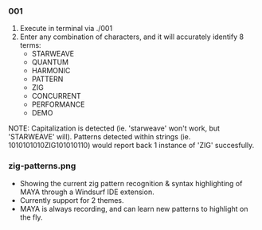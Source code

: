 ### 001
1. Execute in terminal via ./001
2. Enter any combination of characters, and it will accurately identify 8 terms:
    - STARWEAVE
    - QUANTUM
    - HARMONIC
    - PATTERN
    - ZIG
    - CONCURRENT
    - PERFORMANCE
    - DEMO
    
NOTE: Capitalization is detected (ie. 'starweave' won't work, but 'STARWEAVE' will). Patterns detected within strings (ie. 1010101010ZIG101010110) would report back 1 instance of 'ZIG' succesfully.

### zig-patterns.png
- Showing the current zig pattern recognition & syntax highlighting of MAYA through a Windsurf IDE extension.
- Currently support for 2 themes.
- MAYA is always recording, and can learn new patterns to highlight on the fly.
